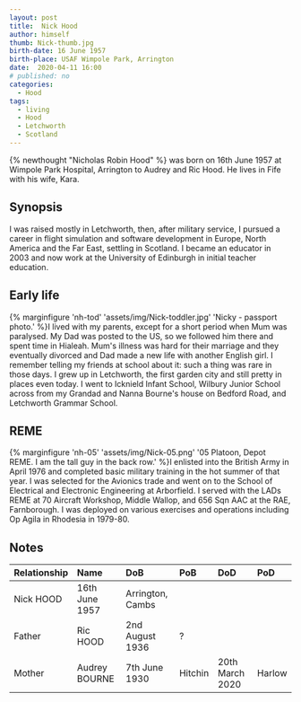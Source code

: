 ```yaml
---
layout: post
title:  Nick Hood
author: himself
thumb: Nick-thumb.jpg
birth-date: 16 June 1957
birth-place: USAF Wimpole Park, Arrington
date:  2020-04-11 16:00
# published: no
categories: 
  - Hood
tags:
  - living
  - Hood
  - Letchworth
  - Scotland
---
```

{% newthought "Nicholas Robin Hood" %} was born on 16th June 1957 at Wimpole Park Hospital, Arrington to Audrey and Ric Hood. He lives in Fife with his wife, Kara.
<!--more-->

## Synopsis
I was raised mostly in Letchworth, then, after military service, I pursued a career in flight simulation and software development in Europe, North America and the Far East, settling in Scotland. I became an educator in 2003 and now work at the University of Edinburgh in initial teacher education.

## Early life
{% marginfigure 'nh-tod' 'assets/img/Nick-toddler.jpg' 'Nicky - passport photo.'  %}I lived with my parents, except for a short period when Mum was paralysed. My Dad was posted to the US, so we followed him there and spent time in Hialeah. Mum's illness was hard for their marriage and they eventually divorced and Dad made a new life with another English girl. I remember telling my friends at school about it: such a thing was rare in those days. I grew up in Letchworth, the first garden city and still pretty in places even today. I went to Icknield Infant School, Wilbury Junior School across from my Grandad and Nanna Bourne's house on Bedford Road, and Letchworth Grammar School.

## REME
{% marginfigure 'nh-05' 'assets/img/Nick-05.png' '05 Platoon, Depot REME. I am the tall guy in the back row.'  %}I enlisted into the British Army in April 1976 and completed basic military training in the hot summer of that year. I was selected for the Avionics trade and went on to the School of Electrical and Electronic Engineering at Arborfield. I served with the LADs REME at 70 Aircraft Workshop, Middle Wallop, and 656 Sqn AAC at the RAE, Farnborough. I was deployed on various exercises and operations including Op Agila in Rhodesia in 1979-80.

## Notes

Relationship|Name|DoB|PoB|DoD|PoD
:-----------|:---|:--|:--|:--|:--
 |Nick HOOD|16th June 1957|Arrington, Cambs|
Father|Ric HOOD|2nd August 1936|?|
Mother|Audrey BOURNE|7th June 1930|Hitchin|20th March 2020|Harlow